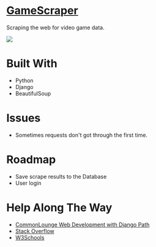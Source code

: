 # [GameScraper](https://mighty-oasis-10011.herokuapp.com/)
Scraping the web for video game data.

![](https://raw.githubusercontent.com/TR-1000/my_portfolio/master/projects/static/img/project3.png)


# Built With
* Python
* Django
* BeautifulSoup


# Issues
* Sometimes requests don't got through the first time.


# Roadmap
* Save scrape results to the Database
* User login


# Help Along The Way
* [CommonLounge Web Development with Django Path](https://https://www.commonlounge.com//)
* [Stack Overflow](https://stackoverflow.com/)
* [W3Schools](https://www.w3schools.com/howto/howto_css_tooltip.asp)
